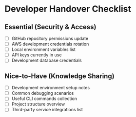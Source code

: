 # Developer Handover Checklist

## Essential (Security & Access)
- [ ] GitHub repository permissions update
- [ ] AWS development credentials rotation
- [ ] Local environment variables list
- [ ] API keys currently in use
- [ ] Development database credentials

## Nice-to-Have (Knowledge Sharing)
- [ ] Development environment setup notes
- [ ] Common debugging scenarios
- [ ] Useful CLI commands collection
- [ ] Project structure overview
- [ ] Third-party service integrations list
